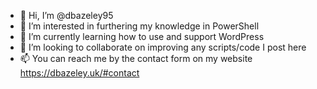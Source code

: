 - 👋 Hi, I’m @dbazeley95
- 👀 I’m interested in furthering my knowledge in PowerShell
- 🌱 I’m currently learning how to use and support WordPress
- 💞️ I’m looking to collaborate on improving any scripts/code I post here
- 📫 You can reach me by the contact form on my website https://dbazeley.uk/#contact

<!---
dbazeley95/dbazeley95 is a ✨ special ✨ repository because its `README.md` (this file) appears on your GitHub profile.
You can click the Preview link to take a look at your changes.
--->
